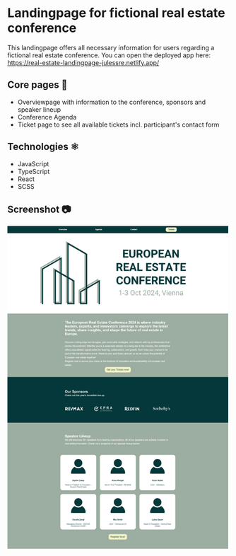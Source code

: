# Landingpage for fictional real estate conference

This landingpage offers all necessary information for users regarding a fictional real estate conference. You can open the deployed app here: https://real-estate-landingpage-julessre.netlify.app/

## Core pages 📝

- Overviewpage with information to the conference, sponsors and speaker lineup
- Conference Agenda
- Ticket page to see all available tickets incl. participant's contact form

## Technologies ⚛️

- JavaScript
- TypeScript
- React
- SCSS

## Screenshot 📷

<p align="left">
  <img src="./public/landingpage.png" width="500" alt="homepage">
</p>
